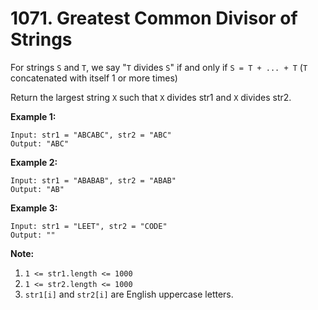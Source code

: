 # 1071. Greatest Common Divisor of Strings

For strings `S` and `T`, we say "`T` divides `S`" if and only if `S = T + ... + T`  (`T` concatenated with itself 1 or more times)

Return the largest string `X` such that `X` divides str1 and `X` divides str2.

**Example 1:**

```()
Input: str1 = "ABCABC", str2 = "ABC"
Output: "ABC"
```

**Example 2:**

```()
Input: str1 = "ABABAB", str2 = "ABAB"
Output: "AB"
```

**Example 3:**

```()
Input: str1 = "LEET", str2 = "CODE"
Output: ""
```

**Note:**

1. `1 <= str1.length <= 1000`
2. `1 <= str2.length <= 1000`
3. `str1[i]` and `str2[i]` are English uppercase letters.
